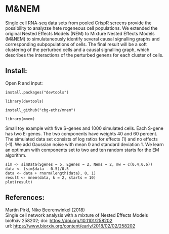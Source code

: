 # M&NEM

  Single cell RNA-seq data sets from pooled CrispR screens provide the possibility
       to analyzse hete	rogeneous cell populations. We extended the original
       Nested Effects Models (NEM) to Mixture Nested Effects Models (M&NEM) to
       simulataneously identify several causal signalling graphs and
       corresponding subpopulations of cells. The final result will be a soft
       clustering of the perturbed cells and a causal signalling graph, which
       describes the interactions of the perturbed genens for each cluster of
       cells.
  
Install:
--------

Open R and input:

```{r}
install.packages("devtools")

library(devtools)

install_github("cbg-ethz/mnem")

library(mnem)
```

Small toy example with five S-genes and 1000 simulated cells. Each S-gene has two E-genes. The two components have weights 40 and 60 percent. The simulated data set consists of log ratios for effects (1) and no effects (-1). We add Gaussian noise with mean 0 and standard deviation 1. We learn an optimum with components set to two and ten random starts for the EM algorithm.

```{r}
sim <- simData(Sgenes = 5, Egenes = 2, Nems = 2, mw = c(0.4,0.6))
data <- (sim$data - 0.5)/0.5
data <- data + rnorm(length(data), 0, 1)
result <- mnem(data, k = 2, starts = 10)
plot(result)
```

## References:

Martin Pirkl, Niko Beerenwinkel (2018)  
Single cell network analysis with a mixture of Nested Effects Models  
bioRxiv 258202; doi: https://doi.org/10.1101/258202  
url: https://www.biorxiv.org/content/early/2018/02/02/258202

